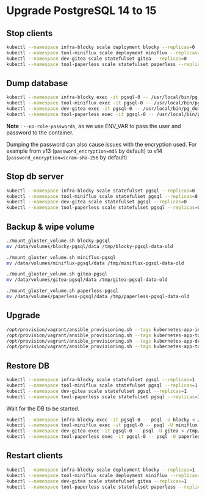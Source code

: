 
# Upgrade PostgreSQL 14 to 15

## Stop clients

```bash
kubectl --namespace infra-blocky scale deployment blocky --replicas=0
kubectl --namespace tool-miniflux scale deployment miniflux --replicas=0
kubectl --namespace dev-gitea scale statefulset gitea --replicas=0
kubectl --namespace tool-paperless scale statefulset paperless --replicas=0
```

## Dump database

```bash
kubectl --namespace infra-blocky exec -it pgsql-0 -- /usr/local/bin/pg_dumpall -U blocky --no-role-passwords > /tmp/blocky_dump.sql
kubectl --namespace tool-miniflux exec -it pgsql-0 -- /usr/local/bin/pg_dumpall -U miniflux --no-role-passwords > /tmp/miniflux_dump.sql
kubectl --namespace dev-gitea exec -it pgsql-0 -- /usr/local/bin/pg_dumpall -U gitea --no-role-passwords > /tmp/gitea_dump.sql
kubectl --namespace tool-paperless exec -it pgsql-0 -- /usr/local/bin/pg_dumpall -U paperless --no-role-passwords > /tmp/paperless_dump.sql
```

**Note** : `--no-role-passwords`, as we use ENV_VAR to pass the user and password to the container.

Dumping the password can also cause issues with the encryption used. For example from v13 (`password_encryption=md5` by default) to v14 (`password_encryption=scram-sha-256` by default)

## Stop db server

```bash
kubectl --namespace infra-blocky scale statefulset pgsql --replicas=0
kubectl --namespace tool-miniflux scale statefulset pgsql --replicas=0
kubectl --namespace dev-gitea scale statefulset pgsql --replicas=0
kubectl --namespace tool-paperless scale statefulset pgsql --replicas=0
```

## Backup & wipe volume

```bash
./mount_gluster_volume.sh blocky-pgsql
mv /data/volumes/blocky-pgsql/data /tmp/blocky-pgsql-data-old

./mount_gluster_volume.sh miniflux-pgsql
mv /data/volumes/miniflux-pgsql/data /tmp/miniflux-pgsql-data-old

./mount_gluster_volume.sh gitea-pgsql
mv /data/volumes/gitea-pgsql/data /tmp/gitea-pgsql-data-old

./mount_gluster_volume.sh paperless-pgsql
mv /data/volumes/paperless-pgsql/data /tmp/paperless-pgsql-data-old
```

## Upgrade

```bash
/opt/provision/vagrant/ansible_provisioning.sh --tags kubernetes-app-infra-blocky
/opt/provision/vagrant/ansible_provisioning.sh --tags kubernetes-app-tool-miniflux
/opt/provision/vagrant/ansible_provisioning.sh --tags kubernetes-app-dev-gitea
/opt/provision/vagrant/ansible_provisioning.sh --tags kubernetes-app-tool-paperless
```

## Restore DB

```bash
kubectl --namespace infra-blocky scale statefulset pgsql --replicas=1
kubectl --namespace tool-miniflux scale statefulset pgsql --replicas=1
kubectl --namespace dev-gitea scale statefulset pgsql --replicas=1
kubectl --namespace tool-paperless scale statefulset pgsql --replicas=1
```

Wait for the DB to be started.

```bash
kubectl --namespace infra-blocky exec -it pgsql-0 -- psql -U blocky < /tmp/blocky_dump.sql
kubectl --namespace tool-miniflux exec -it pgsql-0 -- psql -U miniflux < /tmp/miniflux_dump.sql
kubectl --namespace dev-gitea exec -it pgsql-0 -- psql -U gitea < /tmp/gitea_dump.sql
kubectl --namespace tool-paperless exec -it pgsql-0 -- psql -U paperless < /tmp/paperless_dump.sql
```

## Restart clients

```bash
kubectl --namespace infra-blocky scale deployment blocky --replicas=1
kubectl --namespace tool-miniflux scale deployment miniflux --replicas=1
kubectl --namespace dev-gitea scale statefulset gitea --replicas=1
kubectl --namespace tool-paperless scale statefulset paperless --replicas=1
```
